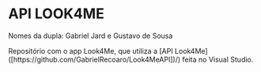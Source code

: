 <h1>API LOOK4ME</h1>  
<p>Nomes da dupla: Gabriel Jard e Gustavo de Sousa</p>  
<p>Repositório com o app Look4Me, que utiliza a [API Look4Me]([https://github.com/GabrielRecoaro/Look4MeAPI])/) feita no Visual Studio.</p>  
